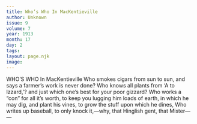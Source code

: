 ```yaml
---
title: Who’s Who In MacKentieville
author: Unknown
issue: 9
volume: 7
year: 1913
month: 17
day: 2
tags:
layout: page.njk
image:
---
```

WHO’S WHO In MacKentieville   Who smokes cigars from sun to sun, and says a farmer’s work is never done? Who knows all plants from ‘A to Izzard,’? and just which one’s best for your poor gizzard? Who works a “con” for all it’s worth, to keep you lugging him loads of earth, in which he may dig, and plant his vines, to grow the stuff upon which he dines, Who writes up baseball, to only knock it,—why, that Hinglish gent, that Mister— — 
